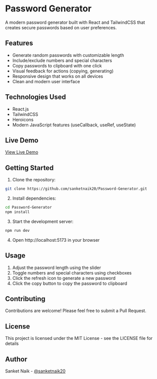 # Password Generator

A modern password generator built with React and TailwindCSS that creates secure passwords based on user preferences.

## Features

- Generate random passwords with customizable length
- Include/exclude numbers and special characters
- Copy passwords to clipboard with one click
- Visual feedback for actions (copying, generating)
- Responsive design that works on all devices
- Clean and modern user interface

## Technologies Used

- React.js
- TailwindCSS
- Heroicons
- Modern JavaScript features (useCallback, useRef, useState)

## Live Demo

[View Live Demo](https://your-deployment-url-here)

## Getting Started

1. Clone the repository:
```bash
git clone https://github.com/sanketnaik20/Password-Generator.git
```

2. Install dependencies:
```bash
cd Password-Generator
npm install
```

3. Start the development server:
```bash
npm run dev
```

4. Open http://localhost:5173 in your browser

## Usage

1. Adjust the password length using the slider
2. Toggle numbers and special characters using checkboxes
3. Click the refresh icon to generate a new password
4. Click the copy button to copy the password to clipboard

## Contributing

Contributions are welcome! Please feel free to submit a Pull Request.

## License

This project is licensed under the MIT License - see the LICENSE file for details

## Author

Sanket Naik - [@sanketnaik20](https://github.com/sanketnaik20)
